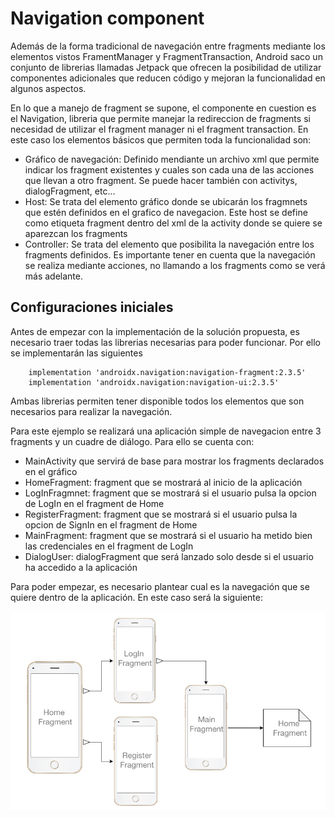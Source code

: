 # Navigation component	
Además de la forma tradicional de navegación entre fragments mediante los elementos vistos FramentManager y FragmentTransaction, Android saco un conjunto de librerias llamadas Jetpack que ofrecen la posibilidad de utilizar componentes adicionales que reducen código y mejoran la funcionalidad en algunos aspectos. 

En lo que a manejo de fragment se supone, el componente en cuestion es el Navigation, libreria que permite manejar la redireccion de fragments si necesidad de utilizar el fragment manager ni el fragment transaction. En este caso los elementos básicos que permiten toda la funcionalidad son: 

- Gráfico de navegación: Definido mendiante un archivo xml que permite indicar los fragment existentes y cuales son cada una de las acciones que llevan a otro fragment. Se puede hacer también con activitys, dialogFragment, etc...
- Host: Se trata del elemento gráfico donde se ubicarán los fragmnets que estén definidos en el grafico de navegacion. Este host se define como etiqueta fragment dentro del xml de la activity donde se quiere se aparezcan los fragments
- Controller: Se trata del elemento que posibilita la navegación entre los fragments definidos. Es importante tener en cuenta que la navegación se realiza mediante acciones, no llamando a los fragments como se verá más adelante. 

## Configuraciones iniciales

Antes de empezar con la implementación de la solución propuesta, es necesario traer todas las librerias necesarias para poder funcionar. Por ello se implementarán las siguientes

````
    implementation 'androidx.navigation:navigation-fragment:2.3.5'
    implementation 'androidx.navigation:navigation-ui:2.3.5'
````

Ambas librerias permiten tener disponible todos los elementos que son necesarios para realizar la navegación. 

Para este ejemplo se realizará una aplicación simple de navegacion entre 3 fragments y un cuadre de diálogo. Para ello se cuenta con:

- MainActivity que servirá de base para mostrar los fragments declarados en el gráfico
- HomeFragment: fragment que se mostrará al inicio de la aplicación
- LogInFragmnet: fragment que se mostrará si el usuario pulsa la opcion de LogIn en el fragment de Home
- RegisterFragment: fragment que se mostrará si el usuario pulsa la opcion de SignIn en el fragment de Home
- MainFragment: fragment que se mostrará si el usuario ha metido bien las credenciales en el fragment de LogIn
- DialogUser: dialogFragment que será lanzado solo desde si el usuario ha accedido a la aplicación

Para poder empezar, es necesario plantear cual es la navegación que se quiere dentro de la aplicación. En este caso será la siguiente:

![navigation flow](./images/navigation.png)

